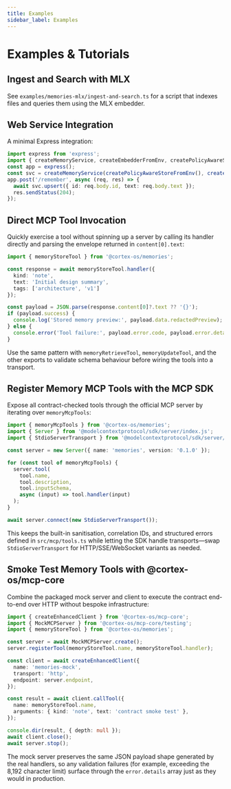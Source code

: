 ```yaml
---
title: Examples
sidebar_label: Examples
---
```


# Examples & Tutorials

## Ingest and Search with MLX
See `examples/memories-mlx/ingest-and-search.ts` for a script that indexes files and queries them using the MLX embedder.

## Web Service Integration
A minimal Express integration:
```typescript
import express from 'express';
import { createMemoryService, createEmbedderFromEnv, createPolicyAwareStoreFromEnv } from '@cortex-os/memories';
const app = express();
const svc = createMemoryService(createPolicyAwareStoreFromEnv(), createEmbedderFromEnv());
app.post('/remember', async (req, res) => {
  await svc.upsert({ id: req.body.id, text: req.body.text });
  res.sendStatus(204);
});
```

## Direct MCP Tool Invocation
Quickly exercise a tool without spinning up a server by calling its handler directly and parsing the envelope returned in `content[0].text`:
```typescript
import { memoryStoreTool } from '@cortex-os/memories';

const response = await memoryStoreTool.handler({
  kind: 'note',
  text: 'Initial design summary',
  tags: ['architecture', 'v1']
});

const payload = JSON.parse(response.content[0]?.text ?? '{}');
if (payload.success) {
  console.log('Stored memory preview:', payload.data.redactedPreview);
} else {
  console.error('Tool failure:', payload.error.code, payload.error.details);
}
```
Use the same pattern with `memoryRetrieveTool`, `memoryUpdateTool`, and the other exports to validate schema behaviour before wiring the tools into a transport.

## Register Memory MCP Tools with the MCP SDK
Expose all contract-checked tools through the official MCP server by iterating over `memoryMcpTools`:
```typescript
import { memoryMcpTools } from '@cortex-os/memories';
import { Server } from '@modelcontextprotocol/sdk/server/index.js';
import { StdioServerTransport } from '@modelcontextprotocol/sdk/server/stdio.js';

const server = new Server({ name: 'memories', version: '0.1.0' });

for (const tool of memoryMcpTools) {
  server.tool(
    tool.name,
    tool.description,
    tool.inputSchema,
    async (input) => tool.handler(input)
  );
}

await server.connect(new StdioServerTransport());
```
This keeps the built-in sanitisation, correlation IDs, and structured errors defined in `src/mcp/tools.ts` while letting the SDK handle transports—swap `StdioServerTransport` for HTTP/SSE/WebSocket variants as needed.

## Smoke Test Memory Tools with @cortex-os/mcp-core
Combine the packaged mock server and client to execute the contract end-to-end over HTTP without bespoke infrastructure:
```typescript
import { createEnhancedClient } from '@cortex-os/mcp-core';
import { MockMCPServer } from '@cortex-os/mcp-core/testing';
import { memoryStoreTool } from '@cortex-os/memories';

const server = await MockMCPServer.create();
server.registerTool(memoryStoreTool.name, memoryStoreTool.handler);

const client = await createEnhancedClient({
  name: 'memories-mock',
  transport: 'http',
  endpoint: server.endpoint,
});

const result = await client.callTool({
  name: memoryStoreTool.name,
  arguments: { kind: 'note', text: 'contract smoke test' },
});

console.dir(result, { depth: null });
await client.close();
await server.stop();
```
The mock server preserves the same JSON payload shape generated by the real handlers, so any validation failures (for example, exceeding the 8,192 character limit) surface through the `error.details` array just as they would in production.
